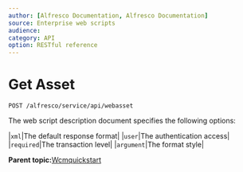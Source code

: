 ```yaml
---
author: [Alfresco Documentation, Alfresco Documentation]
source: Enterprise web scripts
audience: 
category: API
option: RESTful reference
---
```


# Get Asset



`POST /alfresco/service/api/webasset`

The web script description document specifies the following options:

|`xml`|The default response format|
|`user`|The authentication access|
|`required`|The transaction level|
|`argument`|The format style|

**Parent topic:**[Wcmquickstart](../references/RESTful-Wcmquickstart.md)

